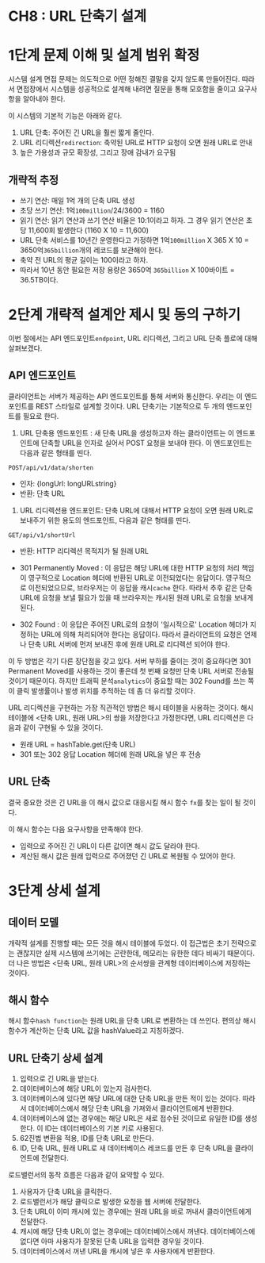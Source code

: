 # CH8 : URL 단축기 설계

# 1단계 문제 이해 및 설계 범위 확정

시스템 설계 면접 문제는 의도적으로 어떤 정해진 결말을 갖지 않도록 만들어진다. 따라서 면접장에서 시스템을 성공적으로 설계해 내려면 질문을 통해 모호함을 줄이고 요구사항을 알아내야 한다.

이 시스템의 기본적 기능은 아래와 같다.

1. URL 단축: 주어진 긴 URL을 훨씬 짧게 줄인다.
2. URL 리디렉션`redirection`: 축약된 URL로 HTTP 요청이 오면 원래 URL로 안내
3. 높은 가용성과 규모 확장성, 그리고 장애 감내가 요구됨

## 개략적 추정

- 쓰기 연산: 매일 1억 개의 단축 URL 생성
- 초당 쓰기 연산: 1억`100million`/24/3600 = 1160
- 읽기 연산: 읽기 연산과 쓰기 연산 비율은 10:1이라고 하자. 그 경우 읽기 연산은 초당 11,600회 발생한다 (1160 X 10 = 11,600)
- URL 단축 서비스를 10년간 운영한다고 가정하면 1억`100million` X 365 X 10 = 3650억`365billion`개의 레코드를 보관해야 한다.
- 축약 전 URL의 평균 길이는 100이라고 하자.
- 따라서 10년 동안 필요한 저장 용량은 3650억 `365billion` X 100바이트 = 36.5TB이다.

# 2단계 개략적 설계안 제시 및 동의 구하기

이번 절에서는 API 엔드포인트`endpoint`, URL 리디렉션, 그리고 URL 단축 플로에 대해 살펴보겠다.

## API 엔드포인트

클라이언트는 서버가 제공하는 API 엔드포인트를 통해 서버와 통신한다. 우리는 이 엔드포인트를 REST 스타일로 설계할 것이다. URL 단축기는 기본적으로 두 개의 엔드포인트를 필요로 한다.

1. URL 단축용 엔드포인트 : 새 단축 URL을 생성하고자 하는 클라이언트는 이 엔드포인트에 단축할 URL을 인자로 실어서 POST 요청을 보내야 한다. 이 엔드포인트는 다음과 같은 형태를 띤다.

`POST/api/v1/data/shorten`

- 인자: {longUrl: longURLstring}
- 반환: 단축 URL

1. URL 리디렉션용 엔드포인트: 단축 URL에 대해서 HTTP 요청이 오면 원래 URL로 보내주기 위한 용도의 엔드포인트, 다음과 같은 형태를 띤다.

`GET/api/v1/shortUrl`

- 반환: HTTP 리디렉션 목적지가 될 원래 URL

- 301 Permanently Moved : 이 응답은 해당 URL에 대한 HTTP 요청의 처리 책임이 영구적으로 Location 헤더에 반환된 URL로 이전되었다는 응답이다. 영구적으로 이전되었으므로, 브라우저는 이 응답을 캐시`cache` 한다. 따라서 추후 같은 단축 URL에 요청을 보낼 필요가 있을 때 브라우저는 캐시된 원래 URL로 요청을 보내게 된다.
- 302 Found : 이 응답은 주어진 URL로의 요청이 '일시적으로' Location 헤더가 지정하는 URL에 의해 처리되어야 한다는 응답이다. 따라서 클라이언트의 요청은 언제나 단축 URL 서버에 먼저 보내진 후에 원래 URL로 리디렉션 되어야 한다.

이 두 방법은 각기 다른 장단점을 갖고 있다. 서버 부하를 줄이는 것이 중요하다면 301 Permanent Moved를 사용하는 것이 좋은데 첫 번째 요청만 단축 URL 서버로 전송될 것이기 때문이다. 하지만 트래픽 분석`analytics`이 중요할 때는 302 Found를 쓰는 쪽이 클릭 발생률이나 발생 위치를 추적하는 데 좀 더 유리할 것이다.

URL 리디렉션을 구현하는 가장 직관적인 방법은 해시 테이블을 사용하는 것이다. 해시 테이블에 <단축 URL, 원래 URL>의 쌍을 저장한다고 가정한다면, URL 리디렉션은 다음과 같이 구현될 수 있을 것이다.

- 원래 URL = hashTable.get(단축 URL)
- 301 또는 302 응답 Location 헤더에 원래 URL을 넣은 후 전송

## URL 단축

결국 중요한 것은 긴 URL을 이 해시 값으로 대응시킬 해시 함수 `fx`를 찾는 일이 될 것이다.

이 해시 함수는 다음 요구사항을 만족해야 한다.

- 입력으로 주어진 긴 URL이 다른 값이면 해시 값도 달라야 한다.
- 계산된 해시 값은 원래 입력으로 주어졌던 긴 URL로 복원될 수 있어야 한다.

# 3단계 상세 설계

## 데이터 모델

개략적 설계를 진행할 때는 모든 것을 해시 테이블에 두었다. 이 접근법은 초기 전략으로는 괜찮지만 실제 시스템에 쓰기에는 곤란한데, 메모리는 유한한 데다 비싸기 때문이다. 더 나은 방법은 <단축 URL, 원래 URL>의 순서쌍을 관계형 데이터베이스에 저장하는 것이다. 

## 해시 함수

해시 함수`hash function`는 원래 URL을 단축 URL로 변환하는 데 쓰인다. 편의상 해시 함수가 계산하는 단축 URL 값을 hashValue라고 지칭하겠다.


## URL 단축기 상세 설계

1. 입력으로 긴 URL을 받는다.
2. 데이터베이스에 해당 URL이 있는지 검사한다.
3. 데이터베이스에 있다면 해당 URL에 대한 단축 URL을 만든 적이 있는 것이다. 따라서 데이터베이스에서 해당 단축 URL을 가져와서 클라이언트에게 반환한다.
4. 데이터베이스에 없는 경우에는 해당 URL은 새로 접수된 것이므로 유일한 ID를 생성한다. 이 ID는 데이터베이스의 기본 키로 사용된다.
5. 62진법 변환을 적용, ID를 단축 URL로 만든다.
6. ID, 단축 URL, 원래 URL로 새 데이터베이스 레코드를 만든 후 단축 URL을 클라이언트에 전달한다.

로드밸런서의 동작 흐름은 다음과 같이 요약할 수 있다.

1. 사용자가 단축 URL을 클릭한다.
2. 로드밸런서가 해당 클릭으로 발생한 요청을 웹 서버에 전달한다.
3. 단축 URL이 이미 캐시에 있는 경우에는 원래 URL을 바로 꺼내서 클라이언트에게 전달한다.
4. 캐시에 해당 단축 URL이 없는 경우에는 데이터베이스에서 꺼낸다. 데이터베이스에 없다면 아마 사용자가 잘못된 단축 URL을 입력한 경우일 것이다.
5. 데이터베이스에서 꺼낸 URL을 캐시에 넣은 후 사용자에게 반환한다.

